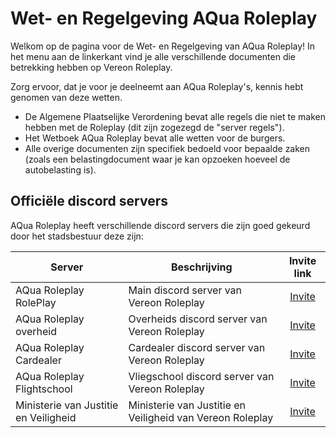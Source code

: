 # Wet- en Regelgeving AQua Roleplay

Welkom op de pagina voor de Wet- en Regelgeving van AQua Roleplay!
In het menu aan de linkerkant vind je alle verschillende documenten die betrekking hebben op Vereon Roleplay.

Zorg ervoor, dat je voor je deelneemt aan AQua Roleplay's, kennis hebt genomen van deze wetten.

- De Algemene Plaatselijke Verordening bevat alle regels die niet te maken hebben met de Roleplay (dit zijn zogezegd de "server regels").
- Het Wetboek AQua Roleplay bevat alle wetten voor de burgers.
- Alle overige documenten zijn specifiek bedoeld voor bepaalde zaken (zoals een belastingdocument waar je kan opzoeken hoeveel de autobelasting is).

## Officiële discord servers

AQua Roleplay heeft verschillende discord servers die zijn goed gekeurd door het stadsbestuur deze zijn:

| Server | Beschrijving | Invite link |
|---|---|:---:|
|AQua Roleplay RolePlay| Main discord server van Vereon Roleplay | [Invite](https://discord.gg/vereonroleplay) |
|AQua Roleplay overheid| Overheids discord server van Vereon Roleplay | [Invite](https://discord.gg/vruCYP9aHg) |
|AQua Roleplay Cardealer| Cardealer discord server van Vereon Roleplay | [Invite](https://discord.gg//2bBhTydaet) |
|AQua Roleplay Flightschool| Vliegschool discord server van Vereon Roleplay | [Invite](https://discord.gg/vereonroleplay) |
|Ministerie van Justitie en Veiligheid| Ministerie van Justitie en Veiligheid van Vereon Roleplay | [Invite](https://discord.gg/vereonroleplay) |
